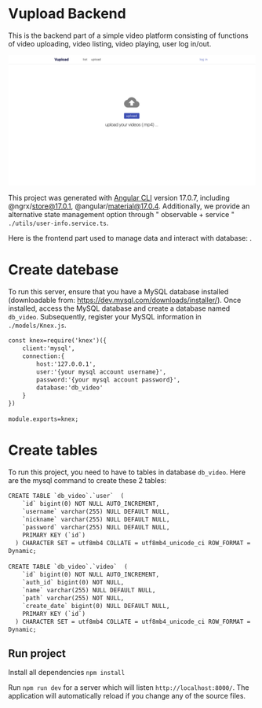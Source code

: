 # Vupload Backend

This is the backend part of a simple video platform consisting of functions of video uploading, video listing, video playing, user log in/out. 

![](https://raw.githubusercontent.com/houn27/public-img/main/vupload-screenshot-1.png)


This project was generated with [Angular CLI](https://github.com/angular/angular-cli) version 17.0.7, including @ngrx/store@17.0.1, @angular/material@17.0.4. Additionally, we provide an alternative state management option through " observable + service " `./utils/user-info.service.ts`.

Here is the frontend part used to manage data and interact with database: .

# Create datebase
To run this server, ensure that you have a MySQL database installed (downloadable from: https://dev.mysql.com/downloads/installer/). Once installed, access the MySQL database and create a database named `db_video`. Subsequently, register your MySQL information in `./models/Knex.js`.

```
const knex=require('knex')({
    client:'mysql',
    connection:{
        host:'127.0.0.1',
        user:'{your mysql account username}',
        password:'{your mysql account password}',
        database:'db_video'
    }
})

module.exports=knex;
```
# Create tables

To run this project, you need to have to tables in database `db_video`. Here are the mysql command to create these 2 tables:

```
CREATE TABLE `db_video`.`user`  (
    `id` bigint(0) NOT NULL AUTO_INCREMENT,
    `username` varchar(255) NULL DEFAULT NULL,
    `nickname` varchar(255) NULL DEFAULT NULL,
    `password` varchar(255) NULL DEFAULT NULL,
    PRIMARY KEY (`id`) 
  ) CHARACTER SET = utf8mb4 COLLATE = utf8mb4_unicode_ci ROW_FORMAT = Dynamic;

CREATE TABLE `db_video`.`video`  (
    `id` bigint(0) NOT NULL AUTO_INCREMENT,
    `auth_id` bigint(0) NOT NULL,
    `name` varchar(255) NULL DEFAULT NULL,
    `path` varchar(255) NOT NULL,
    `create_date` bigint(0) NULL DEFAULT NULL,
    PRIMARY KEY (`id`) 
  ) CHARACTER SET = utf8mb4 COLLATE = utf8mb4_unicode_ci ROW_FORMAT = Dynamic;
```


## Run project

Install all dependencies
```npm install```


Run `npm run dev` for a server which will listen  `http://localhost:8000/`. The application will automatically reload if you change any of the source files.

